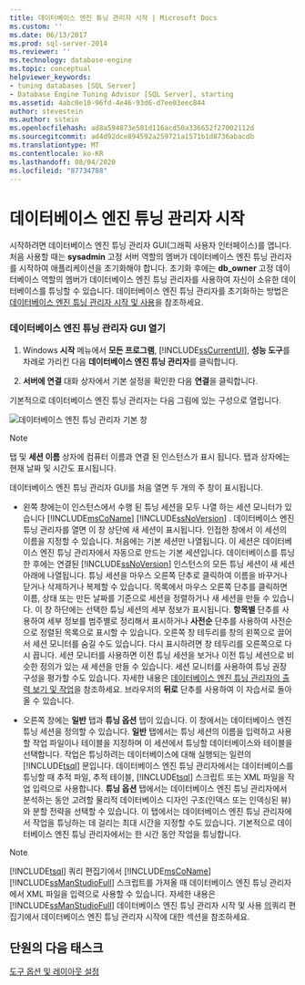 ```yaml
---
title: 데이터베이스 엔진 튜닝 관리자 시작 | Microsoft Docs
ms.custom: ''
ms.date: 06/13/2017
ms.prod: sql-server-2014
ms.reviewer: ''
ms.technology: database-engine
ms.topic: conceptual
helpviewer_keywords:
- tuning databases [SQL Server]
- Database Engine Tuning Advisor [SQL Server], starting
ms.assetid: 4abc0e10-96fd-4e46-93d6-d7ee03eec844
author: stevestein
ms.author: sstein
ms.openlocfilehash: ad8a594873e581d116acd50a336652f27002112d
ms.sourcegitcommit: ad4d92dce894592a259721a1571b1d8736abacdb
ms.translationtype: MT
ms.contentlocale: ko-KR
ms.lasthandoff: 08/04/2020
ms.locfileid: "87734788"
---
```

# <a name="launching-database-engine-tuning-advisor"></a>데이터베이스 엔진 튜닝 관리자 시작
  시작하려면 데이터베이스 엔진 튜닝 관리자 GUI(그래픽 사용자 인터페이스)를 엽니다. 처음 사용할 때는 **sysadmin** 고정 서버 역할의 멤버가 데이터베이스 엔진 튜닝 관리자를 시작하여 애플리케이션을 초기화해야 합니다. 초기화 후에는 **db_owner** 고정 데이터베이스 역할의 멤버가 데이터베이스 엔진 튜닝 관리자를 사용하여 자신이 소유한 데이터베이스를 튜닝할 수 있습니다. 데이터베이스 엔진 튜닝 관리자를 초기화하는 방법은 [데이터베이스 엔진 튜닝 관리자 시작 및 사용](../../relational-databases/performance/database-engine-tuning-advisor.md)을 참조하세요.  
  
### <a name="open-the-database-engine-tuning-advisor-gui"></a>데이터베이스 엔진 튜닝 관리자 GUI 열기  
  
1.  Windows **시작** 메뉴에서 **모든 프로그램**, [!INCLUDE[ssCurrentUI](../../includes/sscurrentui-md.md)], **성능 도구**를 차례로 가리킨 다음 **데이터베이스 엔진 튜닝 관리자**를 클릭합니다.  
  
2.  **서버에 연결** 대화 상자에서 기본 설정을 확인한 다음 **연결**을 클릭합니다.  
  
 기본적으로 데이터베이스 엔진 튜닝 관리자는 다음 그림에 있는 구성으로 열립니다.  
  
 ![데이터베이스 엔진 튜닝 관리자 기본 창](media/defaultdtagui.gif "데이터베이스 엔진 튜닝 관리자 기본 창")  
  
> [!NOTE]  
>  탭 및 **세션 이름** 상자에 컴퓨터 이름과 연결 된 인스턴스가 표시 됩니다. 탭과 상자에는 현재 날짜 및 시간도 표시됩니다.  
  
 데이터베이스 엔진 튜닝 관리자 GUI를 처음 열면 두 개의 주 창이 표시됩니다.  
  
-   왼쪽 창에는이 인스턴스에서 수행 된 튜닝 세션을 모두 나열 하는 세션 모니터가 있습니다 [!INCLUDE[msCoName](../../includes/msconame-md.md)] [!INCLUDE[ssNoVersion](../../includes/ssnoversion-md.md)] . 데이터베이스 엔진 튜닝 관리자를 열면 이 창 상단에 새 세션이 표시됩니다. 인접한 창에서 이 세션의 이름을 지정할 수 있습니다. 처음에는 기본 세션만 나열됩니다. 이 세션은 데이터베이스 엔진 튜닝 관리자에서 자동으로 만드는 기본 세션입니다. 데이터베이스를 튜닝한 후에는 연결된 [!INCLUDE[ssNoVersion](../../includes/ssnoversion-md.md)] 인스턴스의 모든 튜닝 세션이 새 세션 아래에 나열됩니다. 튜닝 세션을 마우스 오른쪽 단추로 클릭하여 이름을 바꾸거나 닫거나 삭제하거나 복제할 수 있습니다. 목록에서 마우스 오른쪽 단추를 클릭하면 이름, 상태 또는 만든 날짜를 기준으로 세션을 정렬하거나 새 세션을 만들 수 있습니다. 이 창 하단에는 선택한 튜닝 세션의 세부 정보가 표시됩니다. **항목별** 단추를 사용하여 세부 정보를 범주별로 정리해서 표시하거나 **사전순** 단추를 사용하여 사전순으로 정렬된 목록으로 표시할 수 있습니다. 오른쪽 창 테두리를 창의 왼쪽으로 끌어서 세션 모니터를 숨길 수도 있습니다. 다시 표시하려면 창 테두리를 오른쪽으로 다시 끕니다. 세션 모니터를 사용하면 이전 튜닝 세션을 보거나 이전 튜닝 세션으로 비슷한 정의가 있는 새 세션을 만들 수 있습니다. 세션 모니터를 사용하여 튜닝 권장 구성을 평가할 수도 있습니다. 자세한 내용은 [데이터베이스 엔진 튜닝 관리자의 출력 보기 및 작업](../../relational-databases/performance/view-and-work-with-the-output-from-the-database-engine-tuning-advisor.md)을 참조하세요. 브라우저의 **뒤로** 단추를 사용하여 이 자습서로 돌아올 수 있습니다.  
  
-   오른쪽 창에는 **일반** 탭과 **튜닝 옵션** 탭이 있습니다. 이 창에서는 데이터베이스 엔진 튜닝 세션을 정의할 수 있습니다. **일반** 탭에서는 튜닝 세션의 이름을 입력하고 사용할 작업 파일이나 테이블을 지정하며 이 세션에서 튜닝할 데이터베이스와 테이블을 선택합니다. 작업은 튜닝하려는 데이터베이스에 대해 실행되는 일련의 [!INCLUDE[tsql](../../includes/tsql-md.md)] 문입니다. 데이터베이스 엔진 튜닝 관리자에서는 데이터베이스를 튜닝할 때 추적 파일, 추적 테이블, [!INCLUDE[tsql](../../includes/tsql-md.md)] 스크립트 또는 XML 파일을 작업 입력으로 사용합니다. **튜닝 옵션** 탭에서는 데이터베이스 엔진 튜닝 관리자에서 분석하는 동안 고려할 물리적 데이터베이스 디자인 구조(인덱스 또는 인덱싱된 뷰)와 분할 전략을 선택할 수 있습니다. 이 탭에서는 데이터베이스 엔진 튜닝 관리자에서 작업을 튜닝하는 데 걸리는 최대 시간을 지정할 수도 있습니다. 기본적으로 데이터베이스 엔진 튜닝 관리자에서는 한 시간 동안 작업을 튜닝합니다.  
  
> [!NOTE]  
>  [!INCLUDE[tsql](../../includes/tsql-md.md)] 쿼리 편집기에서 [!INCLUDE[msCoName](../../includes/msconame-md.md)][!INCLUDE[ssManStudioFull](../../includes/ssmanstudiofull-md.md)] 스크립트를 가져올 때 데이터베이스 엔진 튜닝 관리자에서 XML 파일을 입력으로 사용할 수 있습니다. 자세한 내용은 [!INCLUDE[ssManStudioFull](../../includes/ssmanstudiofull-md.md)] 데이터베이스 엔진 튜닝 관리자 시작 및 사용 [의](../../relational-databases/performance/database-engine-tuning-advisor.md)쿼리 편집기에서 데이터베이스 엔진 튜닝 관리자 시작에 대한 섹션을 참조하세요.  
  
## <a name="next-task-in-lesson"></a>단원의 다음 태스크  
 [도구 옵션 및 레이아웃 설정](lesson-1-2-setting-tool-options-and-layout.md)  
  
  
